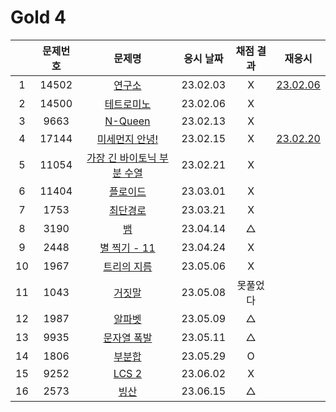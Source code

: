 # Gold 4

|     | 문제번호 |                  문제명                  | 응시 날짜 | 채점 결과 |            재응시             |
| :-: | :------: | :--------------------------------------: | :-------: | :-------: | :---------------------------: |
|  1  |  14502   |           [연구소](./14502.js)           | 23.02.03  |     X     | [23.02.06](./replay/14502.js) |
|  2  |  14500   |         [테트로미노](./14500.js)         | 23.02.06  |     X     |
|  3  |   9663   |           [N-Queen](./9663.js)           | 23.02.13  |     X     |
|  4  |  17144   |       [미세먼지 안녕!](./17144.js)       | 23.02.15  |     X     | [23.02.20](./replay/17144.js) |
|  5  |  11054   | [가장 긴 바이토닉 부분 수열](./11054.js) | 23.02.21  |     X     |
|  6  |  11404   |          [플로이드](./11404.js)          | 23.03.01  |     X     |
|  7  |   1753   |          [최단경로](./1753.js)           | 23.03.21  |     X     |
|  8  |   3190   |             [뱀](./3190.js)              | 23.04.14  |     △     |
|  9  |   2448   |        [별 찍기 - 11](./2448.js)         | 23.04.24  |     X     |
| 10  |   1967   |         [트리의 지름](./1967.js)         | 23.05.06  |     X     |
| 11  |   1043   |           [거짓말](./1043.js)            | 23.05.08  | 못풀었다  |
| 12  |   1987   |           [알파벳](./1987.js)            | 23.05.09  |     △     |
| 13  |   9935   |         [문자열 폭발](./9935.js)         | 23.05.11  |     △     |
| 14  |   1806   |           [부분합](./1806.js)            | 23.05.29  |     O     |
| 15  |   9252   |            [LCS 2](./9252.js)            | 23.06.02  |     X     |
| 16  |   2573   |            [빙산](./2573.js)             | 23.06.15  |     △     |

